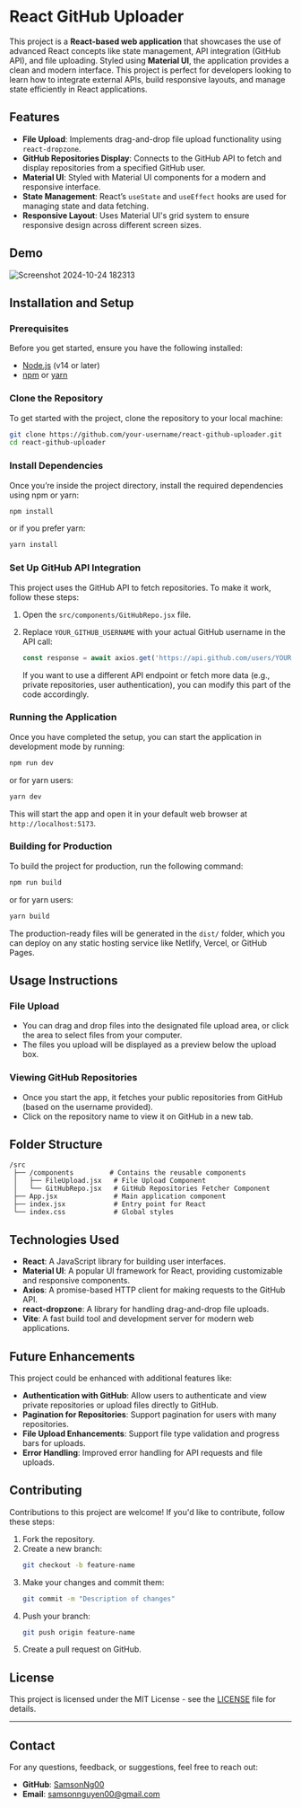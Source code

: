 # React GitHub Uploader

This project is a **React-based web application** that showcases the use of advanced React concepts like state management, API integration (GitHub API), and file uploading. Styled using **Material UI**, the application provides a clean and modern interface. This project is perfect for developers looking to learn how to integrate external APIs, build responsive layouts, and manage state efficiently in React applications.

## Features

- **File Upload**: Implements drag-and-drop file upload functionality using `react-dropzone`.
- **GitHub Repositories Display**: Connects to the GitHub API to fetch and display repositories from a specified GitHub user.
- **Material UI**: Styled with Material UI components for a modern and responsive interface.
- **State Management**: React’s `useState` and `useEffect` hooks are used for managing state and data fetching.
- **Responsive Layout**: Uses Material UI's grid system to ensure responsive design across different screen sizes.

## Demo
![Screenshot 2024-10-24 182313](https://github.com/user-attachments/assets/168438e2-9627-4559-b0ac-8cd403589ae3)

## Installation and Setup

### Prerequisites

Before you get started, ensure you have the following installed:

- [Node.js](https://nodejs.org/) (v14 or later)
- [npm](https://www.npmjs.com/) or [yarn](https://yarnpkg.com/)

### Clone the Repository

To get started with the project, clone the repository to your local machine:

```bash
git clone https://github.com/your-username/react-github-uploader.git
cd react-github-uploader
```

### Install Dependencies

Once you’re inside the project directory, install the required dependencies using npm or yarn:

```bash
npm install
```

or if you prefer yarn:

```bash
yarn install
```

### Set Up GitHub API Integration

This project uses the GitHub API to fetch repositories. To make it work, follow these steps:

1. Open the `src/components/GitHubRepo.jsx` file.
2. Replace `YOUR_GITHUB_USERNAME` with your actual GitHub username in the API call:

   ```javascript
   const response = await axios.get('https://api.github.com/users/YOUR_GITHUB_USERNAME/repos');
   ```

   If you want to use a different API endpoint or fetch more data (e.g., private repositories, user authentication), you can modify this part of the code accordingly.

### Running the Application

Once you have completed the setup, you can start the application in development mode by running:

```bash
npm run dev
```

or for yarn users:

```bash
yarn dev
```

This will start the app and open it in your default web browser at `http://localhost:5173`.

### Building for Production

To build the project for production, run the following command:

```bash
npm run build
```

or for yarn users:

```bash
yarn build
```

The production-ready files will be generated in the `dist/` folder, which you can deploy on any static hosting service like Netlify, Vercel, or GitHub Pages.

## Usage Instructions

### File Upload

- You can drag and drop files into the designated file upload area, or click the area to select files from your computer.
- The files you upload will be displayed as a preview below the upload box.

### Viewing GitHub Repositories

- Once you start the app, it fetches your public repositories from GitHub (based on the username provided).
- Click on the repository name to view it on GitHub in a new tab.

## Folder Structure

```
/src
 ├── /components         # Contains the reusable components
 │   ├── FileUpload.jsx   # File Upload Component
 │   └── GitHubRepo.jsx   # GitHub Repositories Fetcher Component
 ├── App.jsx              # Main application component
 ├── index.jsx            # Entry point for React
 └── index.css            # Global styles
```

## Technologies Used

- **React**: A JavaScript library for building user interfaces.
- **Material UI**: A popular UI framework for React, providing customizable and responsive components.
- **Axios**: A promise-based HTTP client for making requests to the GitHub API.
- **react-dropzone**: A library for handling drag-and-drop file uploads.
- **Vite**: A fast build tool and development server for modern web applications.

## Future Enhancements

This project could be enhanced with additional features like:
- **Authentication with GitHub**: Allow users to authenticate and view private repositories or upload files directly to GitHub.
- **Pagination for Repositories**: Support pagination for users with many repositories.
- **File Upload Enhancements**: Support file type validation and progress bars for uploads.
- **Error Handling**: Improved error handling for API requests and file uploads.

## Contributing

Contributions to this project are welcome! If you'd like to contribute, follow these steps:

1. Fork the repository.
2. Create a new branch:
   ```bash
   git checkout -b feature-name
   ```
3. Make your changes and commit them:
   ```bash
   git commit -m "Description of changes"
   ```
4. Push your branch:
   ```bash
   git push origin feature-name
   ```
5. Create a pull request on GitHub.

## License

This project is licensed under the MIT License - see the [LICENSE](LICENSE) file for details.

---

## Contact

For any questions, feedback, or suggestions, feel free to reach out:

- **GitHub**: [SamsonNg00](https://github.com/SamsonNg00)
- **Email**: samsonnguyen00@gmail.com
